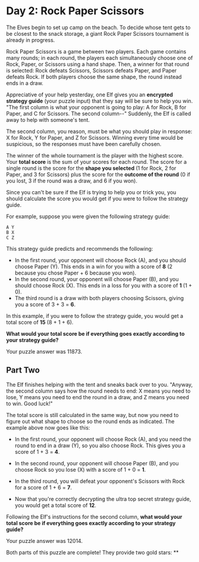 # Day 2: Rock Paper Scissors

The Elves begin to set up camp on the beach. To decide whose tent gets to be closest to the snack storage, a giant Rock
Paper Scissors tournament is already in progress.

Rock Paper Scissors is a game between two players. Each game contains many rounds; in each round, the players each
simultaneously choose one of Rock, Paper, or Scissors using a hand shape. Then, a winner for that round is selected:
Rock defeats Scissors, Scissors defeats Paper, and Paper defeats Rock. If both players choose the same shape, the round
instead ends in a draw.

Appreciative of your help yesterday, one Elf gives you an **encrypted strategy guide** (your puzzle input) that they say
will be sure to help you win. "The first column is what your opponent is going to play: A for Rock, B for Paper, and C
for Scissors. The second column--" Suddenly, the Elf is called away to help with someone's tent.

The second column, you reason, must be what you should play in response: X for Rock, Y for Paper, and Z for Scissors.
Winning every time would be suspicious, so the responses must have been carefully chosen.

The winner of the whole tournament is the player with the highest score. Your **total score** is the sum of your scores
for each round. The score for a single round is the score for the **shape you selected** (1 for Rock, 2 for Paper, and 3
for Scissors) plus the score for the **outcome of the round** (0 if you lost, 3 if the round was a draw, and 6 if you
won).

Since you can't be sure if the Elf is trying to help you or trick you, you should calculate the score you would get if
you were to follow the strategy guide.

For example, suppose you were given the following strategy guide:

```
A Y
B X
C Z
```

This strategy guide predicts and recommends the following:

* In the first round, your opponent will choose Rock (A), and you should choose Paper (Y). This ends in a win for you
  with a score of **8** (2 because you chose Paper + 6 because you won).
* In the second round, your opponent will choose Paper (B), and you should choose Rock (X). This ends in a loss for you
  with a score of **1** (1 + 0).
* The third round is a draw with both players choosing Scissors, giving you a score of 3 + 3 = **6**.

In this example, if you were to follow the strategy guide, you would get a total score of **15** (8 + 1 + 6).

**What would your total score be if everything goes exactly according to your strategy guide?**

Your puzzle answer was 11873.

## Part Two

The Elf finishes helping with the tent and sneaks back over to you. "Anyway, the second column says how the round needs
to end: X means you need to lose, Y means you need to end the round in a draw, and Z means you need to win. Good luck!"

The total score is still calculated in the same way, but now you need to figure out what shape to choose so the round
ends as indicated. The example above now goes like this:

* In the first round, your opponent will choose Rock (A), and you need the round to end in a draw (Y), so you also
  choose Rock. This gives you a score of 1 + 3 = **4**.
* In the second round, your opponent will choose Paper (B), and you choose Rock so you lose (X) with a score of 1 + 0 =
  **1**.
* In the third round, you will defeat your opponent's Scissors with Rock for a score of 1 + 6 = **7**.

* Now that you're correctly decrypting the ultra top secret strategy guide, you would get a total score of **12**.

Following the Elf's instructions for the second column, **what would your total score be if everything goes exactly
according to your strategy guide?**

Your puzzle answer was 12014.

Both parts of this puzzle are complete! They provide two gold stars: **